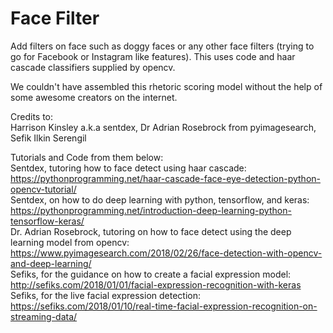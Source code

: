 # Face Filter
Add filters on face such as doggy faces or any other face filters (trying to go for Facebook or Instagram like features). This uses code and haar cascade classifiers supplied by opencv. 
  

We couldn't have assembled this rhetoric scoring model without the help of some awesome creators on the internet.  

Credits to:  
Harrison Kinsley a.k.a sentdex, Dr Adrian Rosebrock from pyimagesearch, Sefik Ilkin Serengil

Tutorials and Code from them below:  
Sentdex, tutoring how to face detect using haar cascade: https://pythonprogramming.net/haar-cascade-face-eye-detection-python-opencv-tutorial/  
Sentdex, on how to do deep learning with python, tensorflow, and keras: https://pythonprogramming.net/introduction-deep-learning-python-tensorflow-keras/  
Dr. Adrian Rosebrock, tutoring on how to face detect using the deep learning model from opencv: https://www.pyimagesearch.com/2018/02/26/face-detection-with-opencv-and-deep-learning/  
Sefiks, for the guidance on how to create a facial expression model: http://sefiks.com/2018/01/01/facial-expression-recognition-with-keras  
Sefiks, for the live facial expression detection: https://sefiks.com/2018/01/10/real-time-facial-expression-recognition-on-streaming-data/  
